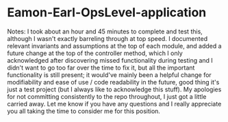 # Eamon-Earl-OpsLevel-application

Notes: I took about an hour and 45 minutes to complete and test this, although I wasn't exactly barreling through at top speed. I documented relevant invariants and assumptions at the top of each module, and added a future change at the top of the controller method, which I only acknowledged after discovering missed functionality during testing and I didn't want to go too far over the time to fix it, but all the important functionality is still present; it would've mainly been a helpful change for modifiability and ease of use / code readability in the future, good thing it's just a test project (but I always like to acknowledge this stuff). My apologies for not committing consistently to the repo throughout, I just got a little carried away. Let me know if you have any questions and I really appreciate you all taking the time to consider me for this position. 
